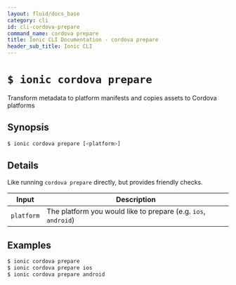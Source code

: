 ```yaml
---
layout: fluid/docs_base
category: cli
id: cli-cordova-prepare
command_name: cordova prepare
title: Ionic CLI Documentation - cordova prepare
header_sub_title: Ionic CLI
---
```


# `$ ionic cordova prepare`

Transform metadata to platform manifests and copies assets to Cordova platforms
## Synopsis

```bash
$ ionic cordova prepare [<platform>]
```
  
## Details

Like running `cordova prepare` directly, but provides friendly checks.


Input | Description
----- | ----------
`platform` | The platform you would like to prepare (e.g. `ios`, `android`)




## Examples

```bash
$ ionic cordova prepare 
$ ionic cordova prepare ios
$ ionic cordova prepare android
```
